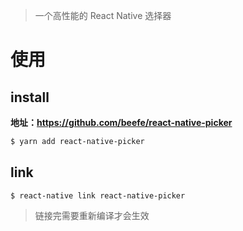 > 一个高性能的 React Native 选择器

# 使用

## install

**地址：https://github.com/beefe/react-native-picker**

```bash
$ yarn add react-native-picker
```

## link

```
$ react-native link react-native-picker
```

> 链接完需要重新编译才会生效
